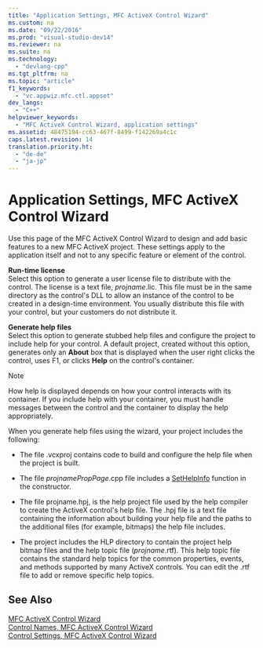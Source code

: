 ```yaml
---
title: "Application Settings, MFC ActiveX Control Wizard"
ms.custom: na
ms.date: "09/22/2016"
ms.prod: "visual-studio-dev14"
ms.reviewer: na
ms.suite: na
ms.technology: 
  - "devlang-cpp"
ms.tgt_pltfrm: na
ms.topic: "article"
f1_keywords: 
  - "vc.appwiz.mfc.ctl.appset"
dev_langs: 
  - "C++"
helpviewer_keywords: 
  - "MFC ActiveX Control Wizard, application settings"
ms.assetid: 48475194-cc63-467f-8499-f142269a4c1c
caps.latest.revision: 14
translation.priority.ht: 
  - "de-de"
  - "ja-jp"
---
```

# Application Settings, MFC ActiveX Control Wizard
Use this page of the MFC ActiveX Control Wizard to design and add basic features to a new MFC ActiveX project. These settings apply to the application itself and not to any specific feature or element of the control.  
  
 **Run-time license**  
 Select this option to generate a user license file to distribute with the control. The license is a text file, *projname*.lic. This file must be in the same directory as the control's DLL to allow an instance of the control to be created in a design-time environment. You usually distribute this file with your control, but your customers do not distribute it.  
  
 **Generate help files**  
 Select this option to generate stubbed help files and configure the project to include help for your control. A default project, created without this option, generates only an **About** box that is displayed when the user right clicks the control, uses F1, or clicks **Help** on the control's container.  
  
> [!NOTE]
>  How help is displayed depends on how your control interacts with its container. If you include help with your container, you must handle messages between the control and the container to display the help appropriately.  
  
 When you generate help files using the wizard, your project includes the following:  
  
-   The file .vcxproj contains code to build and configure the help file when the project is built.  
  
-   The file *projnamePropPage*.cpp file includes a [SetHelpInfo](../Topic/COlePropertyPage::SetHelpInfo.md) function in the constructor.  
  
-   The file projname.hpj, is the help project file used by the help compiler to create the ActiveX control's help file. The .hpj file is a text file containing the information about building your help file and the paths to the additional files (for example, bitmaps) the help file includes.  
  
-   The project includes the HLP directory to contain the project help bitmap files and the help topic file (*projname*.rtf). This help topic file contains the standard help topics for the common properties, events, and methods supported by many ActiveX controls. You can edit the .rtf file to add or remove specific help topics.  
  
## See Also  
 [MFC ActiveX Control Wizard](../VS_csharp/mfc-activex-control-wizard.md)   
 [Control Names, MFC ActiveX Control Wizard](../VS_csharp/control-names--mfc-activex-control-wizard.md)   
 [Control Settings, MFC ActiveX Control Wizard](../VS_csharp/control-settings--mfc-activex-control-wizard.md)